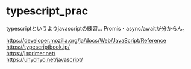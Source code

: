 # typescript_prac

typescriptというよりjavascriptの練習...
Promis・async/awaitが分からん。

https://developer.mozilla.org/ja/docs/Web/JavaScript/Reference<br>
https://typescriptbook.jp/<br>
https://jsprimer.net/<br>
https://uhyohyo.net/javascript/<br>

